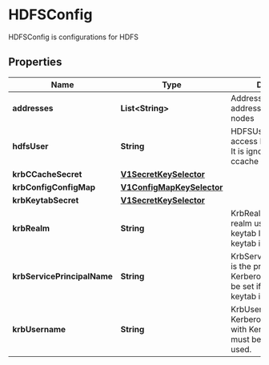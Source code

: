 

# HDFSConfig

HDFSConfig is configurations for HDFS
## Properties

Name | Type | Description | Notes
------------ | ------------- | ------------- | -------------
**addresses** | **List&lt;String&gt;** | Addresses is accessible addresses of HDFS name nodes | 
**hdfsUser** | **String** | HDFSUser is the user to access HDFS file system. It is ignored if either ccache or keytab is used. |  [optional]
**krbCCacheSecret** | [**V1SecretKeySelector**](V1SecretKeySelector.md) |  |  [optional]
**krbConfigConfigMap** | [**V1ConfigMapKeySelector**](V1ConfigMapKeySelector.md) |  |  [optional]
**krbKeytabSecret** | [**V1SecretKeySelector**](V1SecretKeySelector.md) |  |  [optional]
**krbRealm** | **String** | KrbRealm is the Kerberos realm used with Kerberos keytab It must be set if keytab is used. |  [optional]
**krbServicePrincipalName** | **String** | KrbServicePrincipalName is the principal name of Kerberos service It must be set if either ccache or keytab is used. |  [optional]
**krbUsername** | **String** | KrbUsername is the Kerberos username used with Kerberos keytab It must be set if keytab is used. |  [optional]



